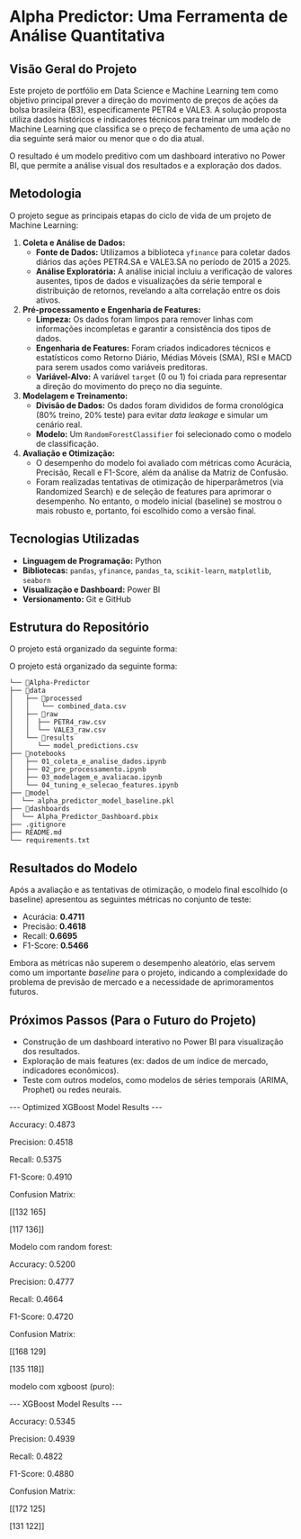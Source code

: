 # Alpha Predictor: Uma Ferramenta de Análise Quantitativa

## Visão Geral do Projeto

Este projeto de portfólio em Data Science e Machine Learning tem como objetivo principal prever a direção do movimento de preços de ações da bolsa brasileira (B3), especificamente PETR4 e VALE3. A solução proposta utiliza dados históricos e indicadores técnicos para treinar um modelo de Machine Learning que classifica se o preço de fechamento de uma ação no dia seguinte será maior ou menor que o do dia atual.

O resultado é um modelo preditivo com um dashboard interativo no Power BI, que permite a análise visual dos resultados e a exploração dos dados.

## Metodologia

O projeto segue as principais etapas do ciclo de vida de um projeto de Machine Learning:

1.  **Coleta e Análise de Dados:**
    * **Fonte de Dados:** Utilizamos a biblioteca `yfinance` para coletar dados diários das ações PETR4.SA e VALE3.SA no período de 2015 a 2025.
    * **Análise Exploratória:** A análise inicial incluiu a verificação de valores ausentes, tipos de dados e visualizações da série temporal e distribuição de retornos, revelando a alta correlação entre os dois ativos.
2.  **Pré-processamento e Engenharia de Features:**
    * **Limpeza:** Os dados foram limpos para remover linhas com informações incompletas e garantir a consistência dos tipos de dados.
    * **Engenharia de Features:** Foram criados indicadores técnicos e estatísticos como Retorno Diário, Médias Móveis (SMA), RSI e MACD para serem usados como variáveis preditoras.
    * **Variável-Alvo:** A variável `target` (0 ou 1) foi criada para representar a direção do movimento do preço no dia seguinte.
3.  **Modelagem e Treinamento:**
    * **Divisão de Dados:** Os dados foram divididos de forma cronológica (80% treino, 20% teste) para evitar *data leakage* e simular um cenário real.
    * **Modelo:** Um `RandomForestClassifier` foi selecionado como o modelo de classificação.
4.  **Avaliação e Otimização:**
    * O desempenho do modelo foi avaliado com métricas como Acurácia, Precisão, Recall e F1-Score, além da análise da Matriz de Confusão.
    * Foram realizadas tentativas de otimização de hiperparâmetros (via Randomized Search) e de seleção de features para aprimorar o desempenho. No entanto, o modelo inicial (baseline) se mostrou o mais robusto e, portanto, foi escolhido como a versão final.

## Tecnologias Utilizadas

* **Linguagem de Programação:** Python
* **Bibliotecas:** `pandas`, `yfinance`, `pandas_ta`, `scikit-learn`, `matplotlib`, `seaborn`
* **Visualização e Dashboard:** Power BI
* **Versionamento:** Git e GitHub

## Estrutura do Repositório

O projeto está organizado da seguinte forma:

O projeto está organizado da seguinte forma:

```
└── 📁Alpha-Predictor
├── 📁data
│   ├── 📁processed
│   │   └── combined_data.csv
│   ├── 📁raw
│   │  ├── PETR4_raw.csv
│   │  └── VALE3_raw.csv
│   └── 📁results
│      └── model_predictions.csv
├── 📁notebooks
│   ├── 01_coleta_e_analise_dados.ipynb
│   ├── 02_pre_processamento.ipynb
│   ├── 03_modelagem_e_avaliacao.ipynb
│   └── 04_tuning_e_selecao_features.ipynb 
├── 📁model
│  └── alpha_predictor_model_baseline.pkl
├── 📁dashboards
│  └── Alpha_Predictor_Dashboard.pbix
├── .gitignore
├── README.md
└── requirements.txt
```

## Resultados do Modelo

Após a avaliação e as tentativas de otimização, o modelo final escolhido (o baseline) apresentou as seguintes métricas no conjunto de teste:

* Acurácia: **0.4711**
* Precisão: **0.4618**
* Recall: **0.6695**
* F1-Score: **0.5466**

Embora as métricas não superem o desempenho aleatório, elas servem como um importante *baseline* para o projeto, indicando a complexidade do problema de previsão de mercado e a necessidade de aprimoramentos futuros.

## Próximos Passos (Para o Futuro do Projeto)

* Construção de um dashboard interativo no Power BI para visualização dos resultados.
* Exploração de mais features (ex: dados de um índice de mercado, indicadores econômicos).
* Teste com outros modelos, como modelos de séries temporais (ARIMA, Prophet) ou redes neurais.


--- Optimized XGBoost Model Results ---

Accuracy: 0.4873

Precision: 0.4518

Recall: 0.5375

F1-Score: 0.4910



Confusion Matrix:

[[132 165]

 [117 136]]



Modelo com random forest: 



 Accuracy:  0.5200 

 Precision:  0.4777 

 Recall:  0.4664 

 F1-Score:  0.4720 



 Confusion Matrix: 

 [[168 129] 

  [135 118]] 



 modelo com xgboost (puro): 



 --- XGBoost Model Results --- 

 Accuracy: 0.5345 

 Precision: 0.4939 

 Recall: 0.4822 

 F1-Score: 0.4880 



 Confusion Matrix: 

 [[172 125] 

  [131 122]]